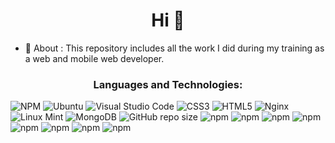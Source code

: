<h1 align="center">Hi 👋</h1>

- 💬 About : This repository includes all the work I did during my training as a web and mobile web developer.

<h3 align="center">Languages and Technologies:</h3>
<p align="justify">

![NPM](https://img.shields.io/badge/NPM-%23000000.svg?style=for-the-badge&logo=npm&logoColor=white)
![Ubuntu](https://img.shields.io/badge/Ubuntu-E95420?style=for-the-badge&logo=ubuntu&logoColor=white)
![Visual Studio Code](https://img.shields.io/badge/Visual%20Studio%20Code-0078d7.svg?style=for-the-badge&logo=visual-studio-code&logoColor=white)
![CSS3](https://img.shields.io/badge/css3-%231572B6.svg?style=for-the-badge&logo=css3&logoColor=white)
![HTML5](https://img.shields.io/badge/html5-%23E34F26.svg?style=for-the-badge&logo=html5&logoColor=white)
![Nginx](https://img.shields.io/badge/nginx-%23009639.svg?style=for-the-badge&logo=nginx&logoColor=white)
![Linux Mint](https://img.shields.io/badge/Linux%20Mint-87CF3E?style=for-the-badge&logo=Linux%20Mint&logoColor=white)
![MongoDB](https://img.shields.io/badge/MongoDB-%234ea94b.svg?style=for-the-badge&logo=mongodb&logoColor=white)
<img alt="GitHub repo size" src="https://img.shields.io/github/repo-size/Souka1987/Formation_DWWM?color=black&label=github&logo=github&style=for-the-badge">
<img alt="npm" src="https://img.shields.io/npm/v/bootstrap?color=purple&label=bootstrap&logo=bootstrap&logoColor=white&style=for-the-badge">
<img alt="npm" src="https://img.shields.io/npm/v/express?color=yellow&label=express&logo=express&logoColor=yellow&style=for-the-badge">
<img alt="npm" src="https://img.shields.io/npm/v/javascript?color=yellow&label=javascript&logo=javascript&logoColor=yellow&style=for-the-badge"> <img alt="npm" src="https://img.shields.io/npm/v/node?color=green&label=node.js&logo=node.js&logoColor=green&style=for-the-badge"> </a> <img alt="npm" src="https://img.shields.io/npm/v/sass?color=pink&label=sass&logo=sass&logoColor=pink&style=for-the-badge"> <img alt="npm" src="https://img.shields.io/npm/v/mocha?color=brown&label=mocha&logo=mocha&logoColor=brown&style=for-the-badge"> <img alt="npm" src="https://img.shields.io/npm/v/quasar?color=blue&label=quasar&logo=quasar&logoColor=blue&style=for-the-badge"> <img alt="npm" src="https://img.shields.io/npm/v/handlebars?color=orange&label=handlebars&logo=handlebars&logoColor=orange&style=for-the-badge"></p>
